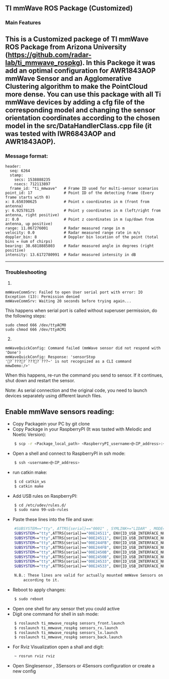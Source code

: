 ## TI mmWave ROS Package (Customized)

### Main Features 
This is a Customized packege of TI mmWave ROS Package from Arizona University (https://github.com/radar-lab/ti_mmwave_rospkg).
In this Packege it was add an optimal configuration for AWR1843AOP mmWave Sensor and an Agglomerative Clustering algorithm to make the 
PointCloud more dense. You can use this package with all Ti mmWave devices by adding a cfg file of the corresponding model and changing 
the sensor orientation coordinates according to the chosen model in the src/DataHandlerClass.cpp file (it was tested with IWR6843AOP and AWR1843AOP).
---
### Message format:
```
header: 
  seq: 6264
  stamp: 
    secs: 1538888235
    nsecs: 712113897
  frame_id: "ti_mmwave"   # Frame ID used for multi-sensor scenarios
point_id: 17              # Point ID of the detecting frame (Every frame starts with 0)
x: 8.650390625            # Point x coordinates in m (front from antenna)
y: 6.92578125             # Point y coordinates in m (left/right from antenna, right positive)
z: 0.0                    # Point z coordinates in m (up/down from antenna, up positive)
range: 11.067276001       # Radar measured range in m
velocity: 0.0             # Radar measured range rate in m/s
doppler_bin: 8            # Doppler bin location of the point (total bins = num of chirps)
bearing: 38.6818885803    # Radar measured angle in degrees (right positive)
intensity: 13.6172780991  # Radar measured intensity in dB
```
---
### Troubleshooting
1.
```
mmWaveCommSrv: Failed to open User serial port with error: IO Exception (13): Permission denied
mmWaveCommSrv: Waiting 20 seconds before trying again...
```
This happens when serial port is called without superuser permission, do the following steps:
```
sudo chmod 666 /dev/ttyACM0
sudo chmod 666 /dev/ttyACM1
```
2.
```
mmWaveQuickConfig: Command failed (mmWave sensor did not respond with 'Done')
mmWaveQuickConfig: Response: 'sensorStop
'?`????`????`???~' is not recognized as a CLI command
mmwDemo:/>'
```
When this happens, re-run the command you send to sensor. If it continues, shut down and restart the sensor.


Note: As serial connection and the original code, you need to launch devices separately using different launch files.


## Enable mmWave sensors reading:

- Copy Packagein your PC by git clone 
- Copy Package in your RaspberryPI (It was tasted with Melodic and Noetic Version):
```sh
	$ scp -r <Package_local_path> <RaspberryPI_username>@<IP_address>:~/catkin_ws/src/ 
```
- Open a shell and connect to RaspberryPI in ssh mode:
```sh
	$ ssh <username>@<IP_address> 
```
- run catkin make:
```sh
	$ cd catkin_ws
	$ catkin make
```
- Add USB rules on RaspberryPI:
```sh
	$ cd /etc/udev/rules.d/
	$ sudo nano 99-usb-rules
```
- Paste these lines into the file and save:
```sh
	#SUBSYSTEM=="tty", ATTRS{serial}=="0001" , SYMLINK+="LIDAR" , MODE="0666"
	SUBSYSTEM=="tty",ATTRS{serial}=="00E24511", ENV{ID_USB_INTERFACE_NUM}=="00", SYMLINK+="MMWAVE1843AOP_FRONT_COMMAND" , MODE="0666"
	SUBSYSTEM=="tty",ATTRS{serial}=="00E24511", ENV{ID_USB_INTERFACE_NUM}=="01", SYMLINK+="MMWAVE1843AOP_FRONT_DATA" , MODE="0666"
	SUBSYSTEM=="tty",ATTRS{serial}=="00E244FB", ENV{ID_USB_INTERFACE_NUM}=="00",SYMLINK+="MMWAVE1843AOP_RX_COMMAND" , MODE="0666"
	SUBSYSTEM=="tty",ATTRS{serial}=="00E244FB", ENV{ID_USB_INTERFACE_NUM}=="01",SYMLINK+="MMWAVE1843AOP_RX_DATA" , MODE="0666"
	SUBSYSTEM=="tty",ATTRS{serial}=="00E2450B", ENV{ID_USB_INTERFACE_NUM}=="00",SYMLINK+="MMWAVE1843AOP_LX_COMMAND" , MODE="0666"
	SUBSYSTEM=="tty",ATTRS{serial}=="00E2450B", ENV{ID_USB_INTERFACE_NUM}=="01",SYMLINK+="MMWAVE1843AOP_LX_DATA" , MODE="0666"
	SUBSYSTEM=="tty",ATTRS{serial}=="00E24533", ENV{ID_USB_INTERFACE_NUM}=="00",SYMLINK+="MMWAVE1843AOP_BACK_COMMAND" , MODE="0666"
	SUBSYSTEM=="tty",ATTRS{serial}=="00E24533", ENV{ID_USB_INTERFACE_NUM}=="01",SYMLINK+="MMWAVE1843AOP_BACK_DATA" , MODE="0666"

	N.B.: These lines are valid for actually mounted mmWave Sensors on Koala Robot. If you have new mmWave Sensor, you have to change Serial Number
		according to it. 
```
- Reboot to apply changes:
```sh
	$ sudo reboot
```
- Open one shell for any sensor thet you could active
- Digit one command for shell in ssh mode:
```sh
	$ roslaunch ti_mmwave_rospkg sensors_front.launch
	$ roslaunch ti_mmwave_rospkg sensors_rx.launch
	$ roslaunch ti_mmwave_rospkg sensors_lx.launch
	$ roslaunch ti_mmwave_rospkg sensors_back.launch
```
- For Rviz Visualization open a shall and digit:
```sh
	~ rosrun rviz rviz 
```
- Open Singlesensor , 3Sensors or 4Sensors configuration or create a new config 
